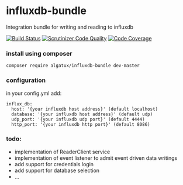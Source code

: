 # influxdb-bundle

Integration bundle for writing and reading to influxdb

[![Build Status](https://travis-ci.org/Algatux/influxdb-bundle.svg?branch=master)](https://travis-ci.org/Algatux/influxdb-bundle) [![Scrutinizer Code Quality](https://scrutinizer-ci.com/g/Algatux/influxdb-bundle/badges/quality-score.png?b=master)](https://scrutinizer-ci.com/g/Algatux/influxdb-bundle/?branch=master) [![Code Coverage](https://scrutinizer-ci.com/g/Algatux/influxdb-bundle/badges/coverage.png?b=master)](https://scrutinizer-ci.com/g/Algatux/influxdb-bundle/?branch=master)

### install using composer 

    composer require algatux/influxdb-bundle dev-master

### configuration

in your config.yml add:
    
    influx_db:
      host: '{your influxdb host address}' (default localhost)
      database: '{your influxdb host address}' (default udp)
      udp_port: '{your influxdb udp port}' (default 4444)
      http_port: '{your influxdb http port}' (default 8086)
    

### todo:

- implementation of ReaderClient service
- implementation of event listener to admit event driven data writings
- add support for credentials login
- add support for database selection
- ...

